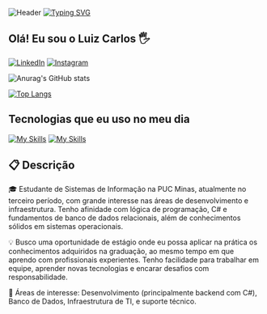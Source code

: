 ![Header](https://capsule-render.vercel.app/api?type=waving&color=auto&height=300&section=header&text=Bem-vindo(a)!&fontSize=70)
[![Typing SVG](https://readme-typing-svg.demolab.com?font=Fira+Code&pause=1000&width=435&lines=Seguindo+nessa+vida+de+caf%C3%A9+e+%C3%B3dio)](https://git.io/typing-svg)

## Olá! Eu sou o Luiz Carlos 🖐️


[![LinkedIn](https://img.shields.io/badge/LinkedIn-0077B5?style=for-the-badge&logo=linkedin&logoColor=white)](https://www.linkedin.com/in/luiz-carlos-alves-a28ab62b8/)
[![Instagram](https://img.shields.io/badge/Instagram-E4405F?style=for-the-badge&logo=instagram&logoColor=white)](https://www.instagram.com/_luizi21?igsh=MXdmY2xqZHRicmQzMg%3D%3D&utm_source=qr)



![Anurag's GitHub stats](https://github-readme-stats.vercel.app/api?username=LuizinDoTI&show_icons=true&theme=transparent)

[![Top Langs](https://github-readme-stats.vercel.app/api/top-langs/?username=LuizinDoTI&layout=compact)](https://github.com/anuraghazra/github-readme-stats&theme=merko)
## Tecnologias que eu uso no meu dia


[![My Skills](https://skillicons.dev/icons?i=js,html,css,cs,py,postgres&perline=3)](https://skillicons.dev)
[![My Skills](https://skillicons.dev/icons?i=git,gitlab,swift,apple,docker,dotnet&perline=3)](https://skillicons.dev)

## 📋 Descrição

🎓 Estudante de Sistemas de Informação na PUC Minas, atualmente no terceiro período, com grande interesse nas áreas de desenvolvimento e infraestrutura. Tenho afinidade com lógica de programação, C# e fundamentos de banco de dados relacionais, além de conhecimentos sólidos em sistemas operacionais.

💡 Busco uma oportunidade de estágio onde eu possa aplicar na prática os conhecimentos adquiridos na graduação, ao mesmo tempo em que aprendo com profissionais experientes. Tenho facilidade para trabalhar em equipe, aprender novas tecnologias e encarar desafios com responsabilidade.

🚀 Áreas de interesse: Desenvolvimento (principalmente backend com C#), Banco de Dados, Infraestrutura de TI, e suporte técnico.




